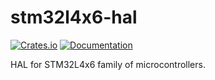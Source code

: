 # stm32l4x6-hal

[![Crates.io](https://img.shields.io/crates/v/stm32l4x6-hal.svg)](https://crates.io/crates/stm32l4x6-hal)
[![Documentation](https://docs.rs/stm32l4x6-hal/badge.svg)](https://docs.rs/crate/stm32l4x6-hal/)

HAL for STM32L4x6 family of microcontrollers.

